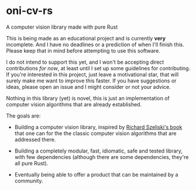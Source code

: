 # oni-cv-rs
A computer vision library made with pure Rust

This is being made as an educational project and is currently **very** incomplete. And I have no deadlines or a prediction of when I'll finish this. Please keep that in mind before attempting to use this software.

I do not intend to support this yet, and I won't be accepting direct contributions *for now*, at least until I set up some guidelines for contributing. If you're interested in this project, just leave a motivational star, that will surely make me want to improve this faster. If you have suggestions or ideas, please open an issue and I might consider or not your advice.

Nothing in this library (yet) is novel, this is just an implementation of computer vision algorithms that are already established.

The goals are:

- Building a computer vision library, inspired by [Richard Szeliski's book](http://szeliski.org/Book/) that one can for the the classic computer vision algorithms that are addressed there.

- Building a completely modular, fast, idiomatic, safe and tested library, with few dependencies (although there are some dependencies, they're all pure Rust).

- Eventually being able to offer a product that can be maintained by a community.
